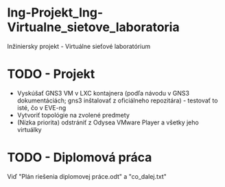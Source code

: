 # Ing-Projekt_Ing-Virtualne_sietove_laboratoria
Inžiniersky projekt - Virtuálne sieťové laboratórium

# TODO - Projekt
- Vyskúšať GNS3 VM v LXC kontajnera (podľa návodu v GNS3 dokumentáciách; 
gns3 inštalovať z oficiálneho repozitára) - testovať to isté, čo v EVE-ng
- Vytvoriť topológie na zvolené predmety
- (Nízka priorita) odstrániť z Odysea VMware Player a všetky jeho virtuálky


# TODO - Diplomová práca
Viď "Plán riešenia diplomovej práce.odt" a "co_dalej.txt"
